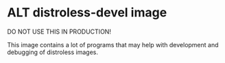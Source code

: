 ALT distroless-devel image
===========================

DO NOT USE THIS IN PRODUCTION!

This image contains a lot of programs that may help with development and
debugging of distroless images.
